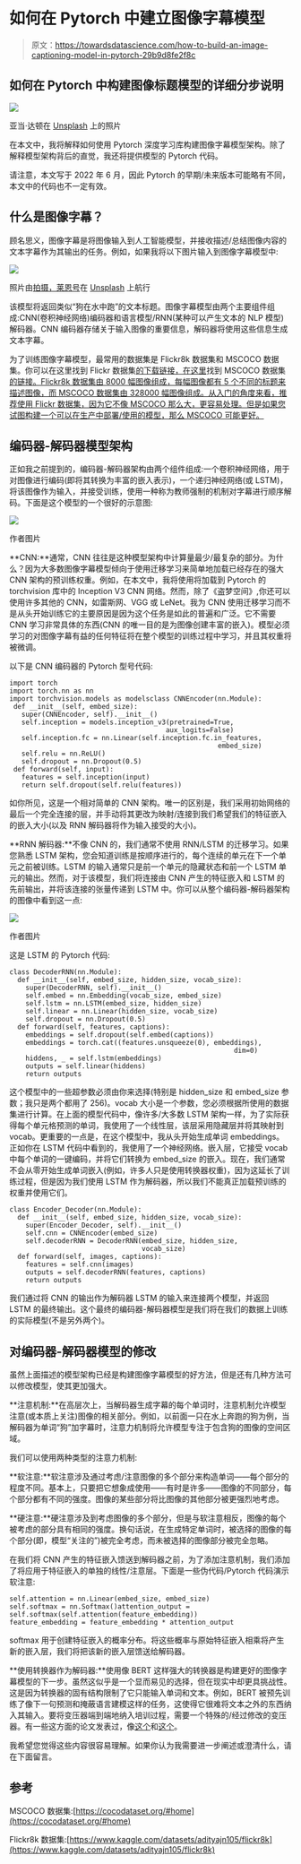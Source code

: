 # 如何在 Pytorch 中建立图像字幕模型

> 原文：<https://towardsdatascience.com/how-to-build-an-image-captioning-model-in-pytorch-29b9d8fe2f8c>

## 如何在 Pytorch 中构建图像标题模型的详细分步说明

![](img/dce75d999f058e9b7add93c727751369.png)

亚当·达顿在 [Unsplash](https://unsplash.com?utm_source=medium&utm_medium=referral) 上的照片

在本文中，我将解释如何使用 Pytorch 深度学习库构建图像字幕模型架构。除了解释模型架构背后的直觉，我还将提供模型的 Pytorch 代码。

请注意，本文写于 2022 年 6 月，因此 Pytorch 的早期/未来版本可能略有不同，本文中的代码也不一定有效。

## 什么是图像字幕？

顾名思义，图像字幕是将图像输入到人工智能模型，并接收描述/总结图像内容的文本字幕作为其输出的任务。例如，如果我将以下图片输入到图像字幕模型中:

![](img/a5ef061d13fdbc4d461f7f336ae123f3.png)

照片由[拍摄，莱恩号](https://unsplash.com/@lyanvoyages?utm_source=medium&utm_medium=referral)在 [Unsplash](https://unsplash.com?utm_source=medium&utm_medium=referral) 上航行

该模型将返回类似“狗在水中跑”的文本标题。图像字幕模型由两个主要组件组成:CNN(卷积神经网络)编码器和语言模型/RNN(某种可以产生文本的 NLP 模型)解码器。CNN 编码器存储关于输入图像的重要信息，解码器将使用这些信息生成文本字幕。

为了训练图像字幕模型，最常用的数据集是 Flickr8k 数据集和 MSCOCO 数据集。你可以在这里找到 Flickr 数据集[的下载链接，在这里](https://www.kaggle.com/datasets/adityajn105/flickr8k)找到 MSCOCO 数据集[的链接。Flickr8k 数据集由 8000 幅图像组成，每幅图像都有 5 个不同的标题来描述图像，而 MSCOCO 数据集由 328000 幅图像组成。从入门的角度来看，推荐使用 Flickr 数据集，因为它不像 MSCOCO 那么大，更容易处理。但是如果您试图构建一个可以在生产中部署/使用的模型，那么 MSCOCO 可能更好。](https://cocodataset.org/#home)

## **编码器-解码器**模型架构

正如我之前提到的，编码器-解码器架构由两个组件组成:一个卷积神经网络，用于对图像进行编码(即将其转换为丰富的嵌入表示)，一个递归神经网络(或 LSTM)，将该图像作为输入，并接受训练，使用一种称为教师强制的机制对字幕进行顺序解码。下面是这个模型的一个很好的示意图:

![](img/5871677dde6e03795b88699b9d80eb7a.png)

作者图片

**CNN:**通常，CNN 往往是这种模型架构中计算量最少/最复杂的部分。为什么？因为大多数图像字幕模型倾向于使用迁移学习来简单地加载已经存在的强大 CNN 架构的预训练权重。例如，在本文中，我将使用将加载到 Pytorch 的 torchvision 库中的 Inception V3 CNN 网络。然而，除了《盗梦空间》,你还可以使用许多其他的 CNN，如雷斯网、VGG 或 LeNet。我为 CNN 使用迁移学习而不是从头开始训练它的主要原因是因为这个任务是如此的普遍和广泛。它不需要 CNN 学习非常具体的东西(CNN 的唯一目的是为图像创建丰富的嵌入)。模型必须学习的对图像字幕有益的任何特征将在整个模型的训练过程中学习，并且其权重将被微调。

以下是 CNN 编码器的 Pytorch 型号代码:

```
import torch
import torch.nn as nn
import torchvision.models as modelsclass CNNEncoder(nn.Module):
 def __init__(self, embed_size):
   super(CNNEncoder, self).__init__()
   self.inception = models.inception_v3(pretrained=True,
                                       aux_logits=False)
   self.inception.fc = nn.Linear(self.inception.fc.in_features,
                                                    embed_size)
   self.relu = nn.ReLU()
   self.dropout = nn.Dropout(0.5)
 def forward(self, input):
   features = self.inception(input)
   return self.dropout(self.relu(features)) 
```

如你所见，这是一个相对简单的 CNN 架构。唯一的区别是，我们采用初始网络的最后一个完全连接的层，并手动将其更改为映射/连接到我们希望我们的特征嵌入的嵌入大小(以及 RNN 解码器将作为输入接受的大小)。

**RNN 解码器:**不像 CNN 的，我们通常不使用 RNN/LSTM 的迁移学习。如果您熟悉 LSTM 架构，您会知道训练是按顺序进行的，每个连续的单元在下一个单元之前被训练。LSTM 的输入通常只是前一个单元的隐藏状态和前一个 LSTM 单元的输出。然而，对于该模型，我们将连接由 CNN 产生的特征嵌入和 LSTM 的先前输出，并将该连接的张量传递到 LSTM 中。你可以从整个编码器-解码器架构的图像中看到这一点:

![](img/5871677dde6e03795b88699b9d80eb7a.png)

作者图片

这是 LSTM 的 Pytorch 代码:

```
class DecoderRNN(nn.Module):
  def __init__(self, embed_size, hidden_size, vocab_size):
    super(DecoderRNN, self).__init__()
    self.embed = nn.Embedding(vocab_size, embed_size)
    self.lstm = nn.LSTM(embed_size, hidden_size)
    self.linear = nn.Linear(hidden_size, vocab_size)
    self.dropout = nn.Dropout(0.5)
  def forward(self, features, captions):
    embeddings = self.dropout(self.embed(captions))
    embeddings = torch.cat((features.unsqueeze(0), embeddings), 
                                                        dim=0)
    hiddens, _ = self.lstm(embeddings)
    outputs = self.linear(hiddens)
    return outputs
```

这个模型中的一些超参数必须由你来选择(特别是 hidden_size 和 embed_size 参数；我只是两个都用了 256)。vocab 大小是一个参数，您必须根据所使用的数据集进行计算。在上面的模型代码中，像许多/大多数 LSTM 架构一样，为了实际获得每个单元格预测的单词，我使用了一个线性层，该层采用隐藏层并将其映射到 vocab。更重要的一点是，在这个模型中，我从头开始生成单词 embeddings。正如你在 LSTM 代码中看到的，我使用了一个神经网络。嵌入层，它接受 vocab 中每个单词的一键编码，并将它们转换为 embed_size 的嵌入。现在，我们通常不会从零开始生成单词嵌入(例如，许多人只是使用转换器权重)，因为这延长了训练过程，但是因为我们使用 LSTM 作为解码器，所以我们不能真正加载预训练的权重并使用它们。

```
class Encoder_Decoder(nn.Module):
  def __init__(self, embed_size, hidden_size, vocab_size):
    super(Encoder_Decoder, self).__init__()
    self.cnn = CNNEncoder(embed_size)
    self.decoderRNN = DecoderRNN(embed_size, hidden_size,
                                 vocab_size)
  def forward(self, images, captions):
    features = self.cnn(images)
    outputs = self.decoderRNN(features, captions)
    return outputs
```

我们通过将 CNN 的输出作为解码器 LSTM 的输入来连接两个模型，并返回 LSTM 的最终输出。这个最终的编码器-解码器模型是我们将在我们的数据上训练的实际模型(不是另外两个)。

## 对编码器-解码器模型的修改

虽然上面描述的模型架构已经是构建图像字幕模型的好方法，但是还有几种方法可以修改模型，使其更加强大。

**注意机制:**在高层次上，当解码器生成字幕的每个单词时，注意机制允许模型注意(或本质上关注)图像的相关部分。例如，以前面一只在水上奔跑的狗为例，当解码器为单词“狗”加字幕时，注意力机制将允许模型专注于包含狗的图像的空间区域。

我们可以使用两种类型的注意力机制:

**软注意:**软注意涉及通过考虑/注意图像的多个部分来构造单词——每个部分的程度不同。基本上，只要把它想象成使用——有时是许多——图像的不同部分，每个部分都有不同的强度。图像的某些部分将比图像的其他部分被更强烈地考虑。

**硬注意:**硬注意涉及到考虑图像的多个部分，但是与软注意相反，图像的每个被考虑的部分具有相同的强度。换句话说，在生成特定单词时，被选择的图像的每个部分(即，模型“关注的”)被完全考虑，而未被选择的图像部分被完全忽略。

在我们将 CNN 产生的特征嵌入馈送到解码器之前，为了添加注意机制，我们添加了将应用于特征嵌入的单独的线性/注意层。下面是一些伪代码/Pytorch 代码演示软注意:

```
self.attention = nn.Linear(embed_size, embed_size)
self.softmax = nn.Softmax()attention_output = self.softmax(self.attention(feature_embedding))
feature_embedding = feature_embedding * attention_output
```

softmax 用于创建特征嵌入的概率分布。将这些概率与原始特征嵌入相乘将产生新的嵌入层，我们将把该新的嵌入层馈送给解码器。

**使用转换器作为解码器:**使用像 BERT 这样强大的转换器是构建更好的图像字幕模型的下一步。虽然这似乎是一个显而易见的选择，但在现实中却更具挑战性。这是因为转换器的固有结构限制了它只能输入单词和文本。例如，BERT 被预先训练了像下一句预测和掩蔽语言建模这样的任务，这使得它很难将文本之外的东西纳入其输入。要将变压器端到端地纳入培训过程，需要一个特殊的/经过修改的变压器。有一些这方面的论文发表过，像[这个](https://arxiv.org/abs/2203.15350)和[这个](https://arxiv.org/abs/2101.10804)。

我希望您觉得这些内容很容易理解。如果你认为我需要进一步阐述或澄清什么，请在下面留言。

## 参考

MSCOCO 数据集:[https://cocodataset.org/#home](https://cocodataset.org/#home)

Flickr8k 数据集:[https://www.kaggle.com/datasets/adityajn105/flickr8k](https://www.kaggle.com/datasets/adityajn105/flickr8k)